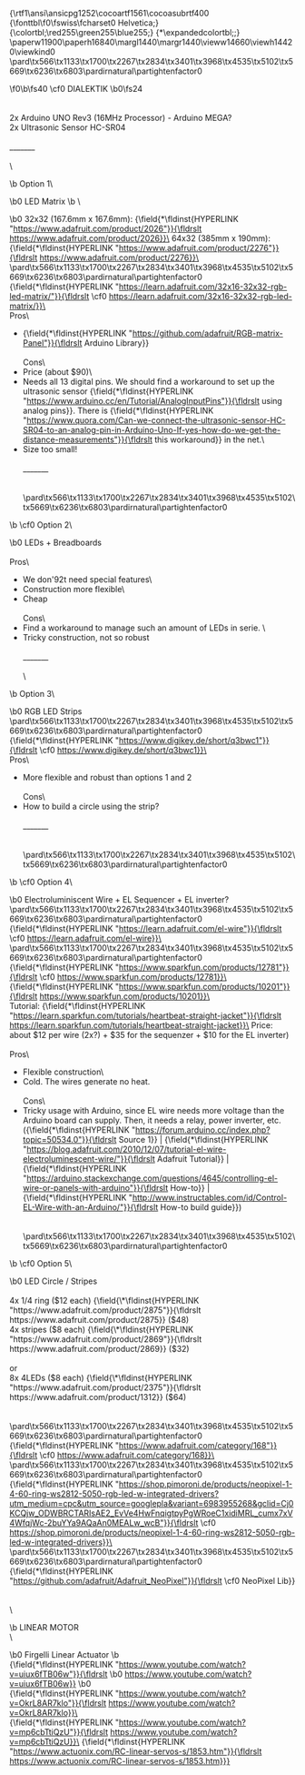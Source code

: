 {\rtf1\ansi\ansicpg1252\cocoartf1561\cocoasubrtf400
{\fonttbl\f0\fswiss\fcharset0 Helvetica;}
{\colortbl;\red255\green255\blue255;}
{\*\expandedcolortbl;;}
\paperw11900\paperh16840\margl1440\margr1440\vieww14660\viewh14420\viewkind0
\pard\tx566\tx1133\tx1700\tx2267\tx2834\tx3401\tx3968\tx4535\tx5102\tx5669\tx6236\tx6803\pardirnatural\partightenfactor0

\f0\b\fs40 \cf0 DIALEKTIK
\b0\fs24 \
\
\
2x Arduino UNO Rev3 (16MHz Processor) - Arduino MEGA?\
2x Ultrasonic Sensor HC-SR04\
\
_______\
\
\

\b Option 1\

\b0 LED Matrix
\b \

\b0 32x32 (167.6mm x 167.6mm): {\field{\*\fldinst{HYPERLINK "https://www.adafruit.com/product/2026"}}{\fldrslt https://www.adafruit.com/product/2026}}\
64x32 (385mm x 190mm): {\field{\*\fldinst{HYPERLINK "https://www.adafruit.com/product/2276"}}{\fldrslt https://www.adafruit.com/product/2276}}\
\pard\tx566\tx1133\tx1700\tx2267\tx2834\tx3401\tx3968\tx4535\tx5102\tx5669\tx6236\tx6803\pardirnatural\partightenfactor0
{\field{\*\fldinst{HYPERLINK "https://learn.adafruit.com/32x16-32x32-rgb-led-matrix/"}}{\fldrslt \cf0 https://learn.adafruit.com/32x16-32x32-rgb-led-matrix/}}\
\
Pros\
- {\field{\*\fldinst{HYPERLINK "https://github.com/adafruit/RGB-matrix-Panel"}}{\fldrslt Arduino Library}}\
\
Cons\
- Price (about $90)\
- Needs all 13 digital pins. We should find a workaround to set up the ultrasonic sensor {\field{\*\fldinst{HYPERLINK "https://www.arduino.cc/en/Tutorial/AnalogInputPins"}}{\fldrslt using analog pins}}. There is {\field{\*\fldinst{HYPERLINK "https://www.quora.com/Can-we-connect-the-ultrasonic-sensor-HC-SR04-to-an-analog-pin-in-Arduino-Uno-If-yes-how-do-we-get-the-distance-measurements"}}{\fldrslt this workaround}} in the net.\
- Size too small!\
 \
_______\
\
\
\pard\tx566\tx1133\tx1700\tx2267\tx2834\tx3401\tx3968\tx4535\tx5102\tx5669\tx6236\tx6803\pardirnatural\partightenfactor0

\b \cf0 Option 2\

\b0 LEDs + Breadboards\
\
Pros\
- We don\'92t need special features\
- Construction more flexible\
- Cheap\
\
Cons\
- Find a workaround to manage such an amount of LEDs in serie. \
- Tricky construction, not so robust\
\
_______\
\
\

\b Option 3\

\b0 RGB LED Strips\
\pard\tx566\tx1133\tx1700\tx2267\tx2834\tx3401\tx3968\tx4535\tx5102\tx5669\tx6236\tx6803\pardirnatural\partightenfactor0
{\field{\*\fldinst{HYPERLINK "https://www.digikey.de/short/q3bwc1"}}{\fldrslt \cf0 https://www.digikey.de/short/q3bwc1}}\
\
Pros\
- More flexible and robust than options 1 and 2\
\
Cons\
- How to build a circle using the strip?\
\
_______\
\
\
\pard\tx566\tx1133\tx1700\tx2267\tx2834\tx3401\tx3968\tx4535\tx5102\tx5669\tx6236\tx6803\pardirnatural\partightenfactor0

\b \cf0 Option 4\

\b0 Electroluminiscent Wire + EL Sequencer + EL inverter?\
\pard\tx566\tx1133\tx1700\tx2267\tx2834\tx3401\tx3968\tx4535\tx5102\tx5669\tx6236\tx6803\pardirnatural\partightenfactor0
{\field{\*\fldinst{HYPERLINK "https://learn.adafruit.com/el-wire"}}{\fldrslt \cf0 https://learn.adafruit.com/el-wire}}\
\pard\tx566\tx1133\tx1700\tx2267\tx2834\tx3401\tx3968\tx4535\tx5102\tx5669\tx6236\tx6803\pardirnatural\partightenfactor0
{\field{\*\fldinst{HYPERLINK "https://www.sparkfun.com/products/12781"}}{\fldrslt \cf0 https://www.sparkfun.com/products/12781}}\
{\field{\*\fldinst{HYPERLINK "https://www.sparkfun.com/products/10201"}}{\fldrslt https://www.sparkfun.com/products/10201}}\
\
Tutorial: {\field{\*\fldinst{HYPERLINK "https://learn.sparkfun.com/tutorials/heartbeat-straight-jacket"}}{\fldrslt https://learn.sparkfun.com/tutorials/heartbeat-straight-jacket}}\
Price: about $12 per wire (2x?) + $35 for the sequenzer + $10 for the EL inverter)\
\
Pros\
- Flexible construction\
- Cold. The wires generate no heat.\
\
Cons\
- Tricky usage with Arduino, since EL wire needs more voltage than the Arduino board can supply. Then, it needs a relay, power inverter, etc. ({\field{\*\fldinst{HYPERLINK "https://forum.arduino.cc/index.php?topic=50534.0"}}{\fldrslt Source 1}} | {\field{\*\fldinst{HYPERLINK "https://blog.adafruit.com/2010/12/07/tutorial-el-wire-electroluminescent-wire/"}}{\fldrslt Adafruit Tutorial}} | {\field{\*\fldinst{HYPERLINK "https://arduino.stackexchange.com/questions/4645/controlling-el-wire-or-panels-with-arduino"}}{\fldrslt How-to}} | {\field{\*\fldinst{HYPERLINK "http://www.instructables.com/id/Control-EL-Wire-with-an-Arduino/"}}{\fldrslt How-to build guide}})\
\
\
\pard\tx566\tx1133\tx1700\tx2267\tx2834\tx3401\tx3968\tx4535\tx5102\tx5669\tx6236\tx6803\pardirnatural\partightenfactor0

\b \cf0 Option 5\

\b0 LED Circle / Stripes\
\
4x 1/4 ring ($12 each)	 {\field{\*\fldinst{HYPERLINK "https://www.adafruit.com/product/2875"}}{\fldrslt https://www.adafruit.com/product/2875}} ($48)\
4x stripes ($8 each) {\field{\*\fldinst{HYPERLINK "https://www.adafruit.com/product/2869"}}{\fldrslt https://www.adafruit.com/product/2869}} ($32)\
\
or\
8x 4LEDs ($8 each) {\field{\*\fldinst{HYPERLINK "https://www.adafruit.com/product/2375"}}{\fldrslt https://www.adafruit.com/product/1312}} ($64)\
\
\
\pard\tx566\tx1133\tx1700\tx2267\tx2834\tx3401\tx3968\tx4535\tx5102\tx5669\tx6236\tx6803\pardirnatural\partightenfactor0
{\field{\*\fldinst{HYPERLINK "https://www.adafruit.com/category/168"}}{\fldrslt \cf0 https://www.adafruit.com/category/168}}\
\pard\tx566\tx1133\tx1700\tx2267\tx2834\tx3401\tx3968\tx4535\tx5102\tx5669\tx6236\tx6803\pardirnatural\partightenfactor0
{\field{\*\fldinst{HYPERLINK "https://shop.pimoroni.de/products/neopixel-1-4-60-ring-ws2812-5050-rgb-led-w-integrated-drivers?utm_medium=cpc&utm_source=googlepla&variant=6983955268&gclid=Cj0KCQjw_ODWBRCTARIsAE2_EvVe4HwFnqigtpyPgWRoeC1xidiMRL_cumx7xV4WfqjWc-2buYYa9AQaAn0MEALw_wcB"}}{\fldrslt \cf0 https://shop.pimoroni.de/products/neopixel-1-4-60-ring-ws2812-5050-rgb-led-w-integrated-drivers}}\
\
\pard\tx566\tx1133\tx1700\tx2267\tx2834\tx3401\tx3968\tx4535\tx5102\tx5669\tx6236\tx6803\pardirnatural\partightenfactor0
{\field{\*\fldinst{HYPERLINK "https://github.com/adafruit/Adafruit_NeoPixel"}}{\fldrslt \cf0 NeoPixel Lib}}\
\
\
\

\b LINEAR MOTOR\
\

\b0 Firgelli Linear Actuator
\b \
{\field{\*\fldinst{HYPERLINK "https://www.youtube.com/watch?v=uiux6fTB06w"}}{\fldrslt 
\b0 https://www.youtube.com/watch?v=uiux6fTB06w}}
\b0 \
{\field{\*\fldinst{HYPERLINK "https://www.youtube.com/watch?v=OkrL8AR7klo"}}{\fldrslt https://www.youtube.com/watch?v=OkrL8AR7klo}}\
\
{\field{\*\fldinst{HYPERLINK "https://www.youtube.com/watch?v=mp6cbTtiQzU"}}{\fldrslt https://www.youtube.com/watch?v=mp6cbTtiQzU}}\
{\field{\*\fldinst{HYPERLINK "https://www.actuonix.com/RC-linear-servos-s/1853.htm"}}{\fldrslt https://www.actuonix.com/RC-linear-servos-s/1853.htm}}}